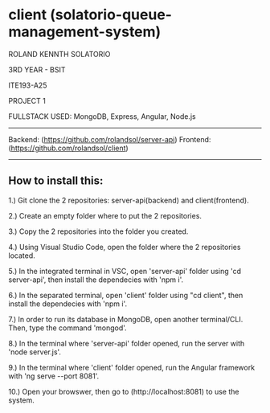 # client (solatorio-queue-management-system)


ROLAND KENNTH SOLATORIO

3RD YEAR - BSIT

ITE193-A25

PROJECT 1


FULLSTACK USED: MongoDB, Express, Angular, Node.js

-------------------------------------------------------
Backend: (https://github.com/rolandsol/server-api)
Frontend: (https://github.com/rolandsol/client)


-------------------------------------------------------


## How to install this:

1.) Git clone the 2 repositories: server-api(backend) and client(frontend).

2.) Create an empty folder where to put the 2 repositories.

3.) Copy the 2 repositories into the folder you created.

4.) Using Visual Studio Code, open the folder where the 2 repositories located.

5.) In the integrated terminal in VSC, open 'server-api' folder using 'cd server-api', then install the dependecies with 'npm i'.

6.) In the separated terminal,  open 'client' folder using "cd client", then install the dependecies with 'npm i'.

7.) In order to run its database in MongoDB, open another terminal/CLI. Then, type the command 'mongod'.

8.) In the terminal where 'server-api' folder opened, run the server with 'node server.js'.

9.) In the terminal where 'client' folder opened, run the Angular framework with 'ng serve --port 8081'.

10.) Open your browswer, then go to (http://localhost:8081) to use the system.
